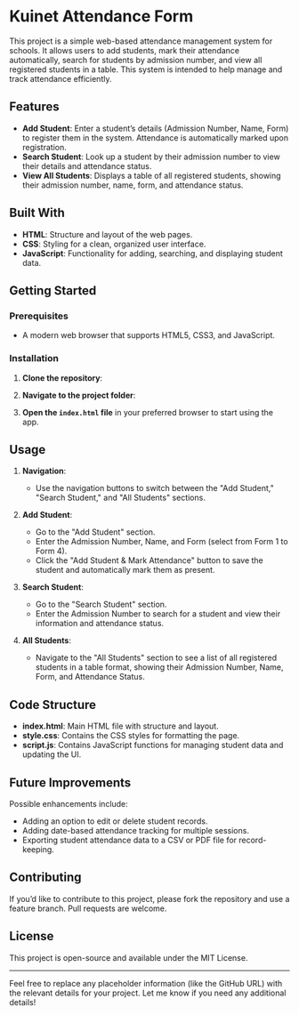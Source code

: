 # Kuinet Attendance Form

This project is a simple web-based attendance management system for schools. It allows users to add students, mark their attendance automatically, search for students by admission number, and view all registered students in a table. This system is intended to help manage and track attendance efficiently.

## Features

- **Add Student**: Enter a student’s details (Admission Number, Name, Form) to register them in the system. Attendance is automatically marked upon registration.
- **Search Student**: Look up a student by their admission number to view their details and attendance status.
- **View All Students**: Displays a table of all registered students, showing their admission number, name, form, and attendance status.

## Built With

- **HTML**: Structure and layout of the web pages.
- **CSS**: Styling for a clean, organized user interface.
- **JavaScript**: Functionality for adding, searching, and displaying student data.

## Getting Started

### Prerequisites

- A modern web browser that supports HTML5, CSS3, and JavaScript.

### Installation

1. **Clone the repository**:

2. **Navigate to the project folder**:
  
3. **Open the `index.html` file** in your preferred browser to start using the app.

## Usage

1. **Navigation**:
   - Use the navigation buttons to switch between the "Add Student," "Search Student," and "All Students" sections.
   
2. **Add Student**:
   - Go to the "Add Student" section.
   - Enter the Admission Number, Name, and Form (select from Form 1 to Form 4).
   - Click the "Add Student & Mark Attendance" button to save the student and automatically mark them as present.
   
3. **Search Student**:
   - Go to the "Search Student" section.
   - Enter the Admission Number to search for a student and view their information and attendance status.
   
4. **All Students**:
   - Navigate to the "All Students" section to see a list of all registered students in a table format, showing their Admission Number, Name, Form, and Attendance Status.

## Code Structure

- **index.html**: Main HTML file with structure and layout.
- **style.css**: Contains the CSS styles for formatting the page.
- **script.js**: Contains JavaScript functions for managing student data and updating the UI.

## Future Improvements

Possible enhancements include:
- Adding an option to edit or delete student records.
- Adding date-based attendance tracking for multiple sessions.
- Exporting student attendance data to a CSV or PDF file for record-keeping.

## Contributing

If you’d like to contribute to this project, please fork the repository and use a feature branch. Pull requests are welcome.

## License

This project is open-source and available under the MIT License.

---

Feel free to replace any placeholder information (like the GitHub URL) with the relevant details for your project. Let me know if you need any additional details!
